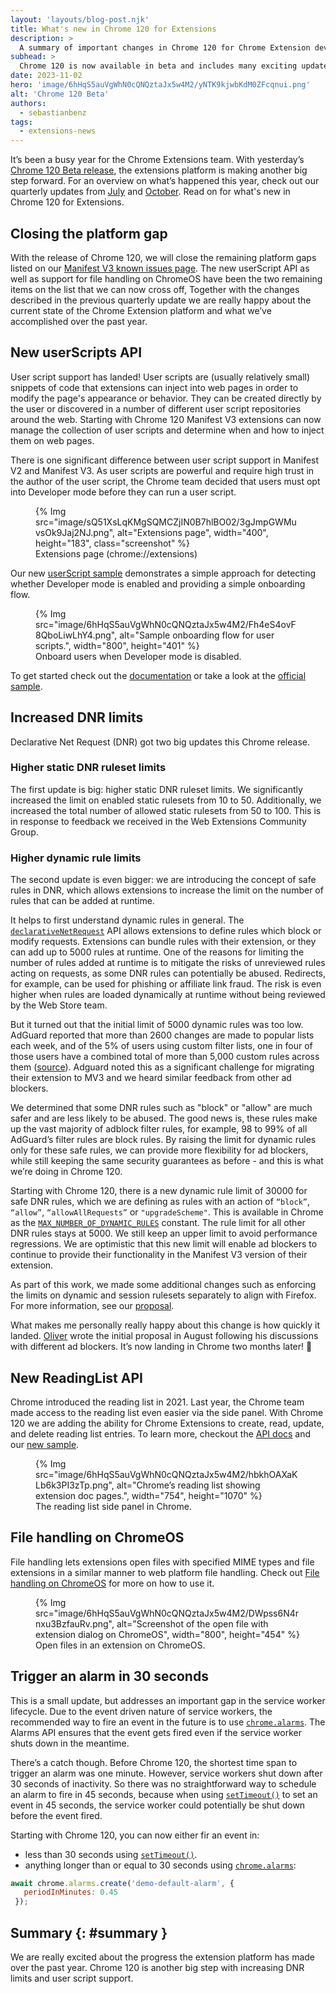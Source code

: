 ```yaml
---
layout: 'layouts/blog-post.njk'
title: What's new in Chrome 120 for Extensions
description: >
  A summary of important changes in Chrome 120 for Chrome Extension developers.
subhead: >
  Chrome 120 is now available in beta and includes many exciting updates for Chrome Extension developers. 
date: 2023-11-02
hero: 'image/6hHqS5auVgWhN0cQNQztaJx5w4M2/yNTK9kjwbKdM0ZFcqnui.png'
alt: 'Chrome 120 Beta'
authors:
  - sebastianbenz
tags:
  - extensions-news
---
```


It’s been a busy year for the Chrome Extensions team. With yesterday’s [Chrome 120 Beta release](/blog/chrome-120-beta/), the extensions platform is making another big step forward. For an overview on what’s happened this year, check out our quarterly updates from 
[July](/blog/extension-news-july-2023/) and [October](/blog/extension-news-october-2023/). Read on for what's new in Chrome 120 for Extensions.

## Closing the platform gap

With the release of Chrome 120, we will close the remaining platform gaps listed on our [Manifest V3 known issues page](/docs/extensions/migrating/known-issues/). The new userScript API  as well as support for file handling on ChromeOS have been the two remaining items on the list that we can now cross off, Together with the changes described in the previous quarterly update we are really happy about the current state of the Chrome Extension platform and what we’ve accomplished over the past year.

## New userScripts API

User script support has landed! User scripts are (usually relatively small) snippets of code that extensions can inject into web pages in order to modify the page's appearance or behavior. They can be created directly by the user or discovered in a number of different user script repositories around the web. Starting with Chrome 120 Manifest V3 extensions can now manage the collection of user scripts and determine when and how to inject them on web pages. 

There is one significant difference between user script support in Manifest V2 and Manifest V3. As user scripts are powerful and require high trust in the author of the user script, the Chrome team decided that users must opt into Developer mode before they can run a user script. 

<figure>
 {% Img src="image/sQ51XsLqKMgSQMCZjIN0B7hlBO02/3gJmpGWMuvsOk9Jaj2NJ.png", alt="Extensions page",
 width="400", height="183",  class="screenshot" %}
  <figcaption>
  Extensions page (chrome://extensions)
  </figcaption>
</figure>

Our new [userScript sample](https://github.com/GoogleChrome/chrome-extensions-samples/tree/main/api-samples/userScripts) demonstrates a simple approach for detecting whether Developer mode is enabled and providing a simple onboarding flow.

<figure>
{% Img src="image/6hHqS5auVgWhN0cQNQztaJx5w4M2/Fh4eS4ovF8QboLiwLhY4.png", alt="Sample onboarding flow for user scripts.", width="800", height="401" %}
<figcaption>Onboard users when Developer mode is disabled.</figcaption>
</figure>

To get started check out the [documentation](/docs/extensions/reference/userScripts/) or take a look at the [official sample](https://github.com/GoogleChrome/chrome-extensions-samples/tree/main/api-samples/userScripts).

## Increased DNR limits

Declarative Net Request (DNR) got two big updates this Chrome release. 

### Higher static DNR ruleset limits

The first update is big: higher static DNR ruleset limits.  We significantly increased the limit on enabled static rulesets from 10 to 50. Additionally, we increased the total number of allowed static rulesets from 50 to 100. This is in response to feedback we received in the Web Extensions Community Group.

###  Higher dynamic rule limits

The second update is even bigger: we are introducing the concept of safe rules in DNR, which allows extensions to increase the limit on the number of rules that can be added at runtime.

It helps to first understand dynamic rules in general. The [`declarativeNetRequest`](/docs/extensions/reference/declarativeNetRequest/) API allows extensions to define rules which block or modify requests. Extensions can bundle rules with their extension, or they can add up to 5000 rules at runtime. One of the reasons for limiting the number of rules added at runtime is to mitigate the risks of unreviewed rules acting on requests, as some DNR rules can potentially be abused. Redirects, for example, can be used for phishing or affiliate link fraud. The risk is even higher when rules are loaded dynamically at runtime without being reviewed by the Web Store team.

But it turned out that the initial limit of 5000 dynamic rules was too low. AdGuard reported that more than 2600 changes are made to popular lists each week, and of the 5% of users using custom filter lists, one in four of those users have a combined total of more than 5,000 custom rules across them ([source](https://github.com/w3c/webextensions/issues/319#issue-1443611618)). Adguard noted this as a significant challenge for migrating their extension to MV3 and we heard similar feedback from other ad blockers.

We determined that some DNR rules such as "block" or "allow" are much safer and are less likely to be abused. The good news is, these rules make up the vast majority of adblock filter rules, for example, 98 to 99% of all AdGuard’s filter rules are block rules. By raising the limit for dynamic rules only for these safe rules, we can provide more flexibility for ad blockers, while still keeping the same security guarantees as before - and this is what we’re doing in Chrome 120.

Starting with Chrome 120, there is a new dynamic rule limit of 30000 for safe DNR rules, which we are defining as rules with an action of `“block”`, `“allow”`, `“allowAllRequests”` or `"upgradeScheme"`. This is available in Chrome as the [`MAX_NUMBER_OF_DYNAMIC_RULES`](/docs/extensions/reference/declarativeNetRequest/#property-MAX_NUMBER_OF_DYNAMIC_RULES) constant. The rule limit for all other DNR rules stays at 5000. We still keep an upper limit to avoid performance regressions. We are optimistic that this new limit will enable ad blockers to continue to provide their functionality in the Manifest V3 version of their extension. 

As part of this work, we made some additional changes such as enforcing the limits on dynamic and session rulesets separately to align with Firefox. For more information, see our [proposal](https://docs.google.com/document/d/1srkkCJkl4X2KOOUwnpDd-kvm8AY70eZBAYI4m836bvQ/edit?usp=sharing).

What makes me personally really happy about this change is how quickly it landed. [Oliver](https://twitter.com/oliverdunk_) wrote the initial proposal in August following his discussions with different ad blockers. It’s now landing in Chrome two months later! 🎉

## New ReadingList API

Chrome introduced the reading list in 2021. Last year, the Chrome team made access to the reading list even easier via the side panel. With Chrome 120 we are adding the ability for Chrome Extensions to create, read, update, and delete reading list entries. To learn more, checkout the [API docs](/docs/extensions/reference/readingList/) and our [new sample](https://github.com/GoogleChrome/chrome-extensions-samples/tree/main/api-samples/readingList).

<figure>
{% Img src="image/6hHqS5auVgWhN0cQNQztaJx5w4M2/hbkhOAXaKLb6k3PI3zTp.png", alt="Chrome’s reading list showing extension doc pages.", width="754", height="1070" %}
<figcaption>The reading list side panel in Chrome.</figcaption>
</figure>



 
## File handling on ChromeOS

File handling lets extensions open files with specified MIME types and file extensions in a similar manner to web platform file handling. Check out [File handling on ChromeOS](/docs/extensions/mv3/file_handling/) for more on how to use it.


<figure>
{% Img src="image/6hHqS5auVgWhN0cQNQztaJx5w4M2/DWpss6N4rnxu3BzfauRv.png", alt="Screenshot of the open file with extension dialog on ChromeOS", width="800", height="454" %}
<figcaption>Open files in an extension on ChromeOS.</figcaption>
</figure>


## Trigger an alarm in 30 seconds

This is a small update, but addresses an important gap in the service worker lifecycle. Due to the event driven nature of service workers, the recommended way to fire an event in the future is to use [`chrome.alarms`](/docs/extensions/reference/alarms/). The Alarms API ensures that the event gets fired even if the service worker shuts down in the meantime. 

There’s a catch though. Before Chrome 120, the shortest time span to trigger an alarm was one minute. However, service workers shut down after 30 seconds of inactivity. So there was no straightforward way to schedule an alarm to fire in 45 seconds, because when using [`setTimeout()`](https://developer.mozilla.org//docs/Web/API/setTimeout) to set an event in 45 seconds, the service worker could potentially be shut down before the event fired. 

Starting with Chrome 120, you can now either fir an event in:

* less than 30 seconds using [`setTimeout()`](https://developer.mozilla.org//docs/Web/API/setTimeout). 
* anything longer than or equal to 30 seconds using [`chrome.alarms`](/docs/extensions/reference/alarms/):

```js
await chrome.alarms.create('demo-default-alarm', {
   periodInMinutes: 0.45
 });
```

## Summary {: #summary }

We are really excited about the progress the extension platform has made over the past year. Chrome 120 is another big step with increasing DNR limits and user script support. 



